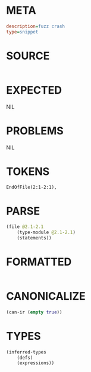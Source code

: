 # META
~~~ini
description=fuzz crash
type=snippet
~~~
# SOURCE
~~~roc

~~~
# EXPECTED
NIL
# PROBLEMS
NIL
# TOKENS
~~~zig
EndOfFile(2:1-2:1),
~~~
# PARSE
~~~clojure
(file @2.1-2.1
	(type-module @2.1-2.1)
	(statements))
~~~
# FORMATTED
~~~roc
~~~
# CANONICALIZE
~~~clojure
(can-ir (empty true))
~~~
# TYPES
~~~clojure
(inferred-types
	(defs)
	(expressions))
~~~
